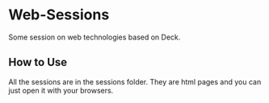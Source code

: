 Web-Sessions
============

Some session on web technologies based on Deck.

<h2>How to Use</h2>
All the sessions are in the sessions folder. They are html pages and you can just open it with your browsers.